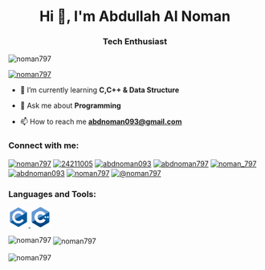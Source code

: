 <h1 align="center">Hi 👋, I'm Abdullah Al Noman</h1>
<h3 align="center">Tech Enthusiast</h3>

<p align="left"> <img src="https://komarev.com/ghpvc/?username=noman797&label=Profile%20views&color=0e75b6&style=flat" alt="noman797" /> </p>

<p align="left"> <a href="https://github.com/ryo-ma/github-profile-trophy"><img src="https://github-profile-trophy.vercel.app/?username=noman797" alt="noman797" /></a> </p>

- 🌱 I’m currently learning **C,C++ & Data Structure**

- 💬 Ask me about **Programming**

- 📫 How to reach me **abdnoman093@gmail.com**

<h3 align="left">Connect with me:</h3>
<p align="left">
<a href="https://linkedin.com/in/noman797" target="blank"><img align="center" src="https://raw.githubusercontent.com/rahuldkjain/github-profile-readme-generator/master/src/images/icons/Social/linked-in-alt.svg" alt="noman797" height="30" width="40" /></a>
<a href="https://stackoverflow.com/users/24211005" target="blank"><img align="center" src="https://raw.githubusercontent.com/rahuldkjain/github-profile-readme-generator/master/src/images/icons/Social/stack-overflow.svg" alt="24211005" height="30" width="40" /></a>
<a href="https://fb.com/abdnoman093" target="blank"><img align="center" src="https://raw.githubusercontent.com/rahuldkjain/github-profile-readme-generator/master/src/images/icons/Social/facebook.svg" alt="abdnoman093" height="30" width="40" /></a>
<a href="https://instagram.com/abdnoman797" target="blank"><img align="center" src="https://raw.githubusercontent.com/rahuldkjain/github-profile-readme-generator/master/src/images/icons/Social/instagram.svg" alt="abdnoman797" height="30" width="40" /></a>
<a href="https://www.codechef.com/users/noman_797" target="blank"><img align="center" src="https://cdn.jsdelivr.net/npm/simple-icons@3.1.0/icons/codechef.svg" alt="noman_797" height="30" width="40" /></a>
<a href="https://www.hackerrank.com/abdnoman093" target="blank"><img align="center" src="https://raw.githubusercontent.com/rahuldkjain/github-profile-readme-generator/master/src/images/icons/Social/hackerrank.svg" alt="abdnoman093" height="30" width="40" /></a>
<a href="https://codeforces.com/profile/noman797" target="blank"><img align="center" src="https://raw.githubusercontent.com/rahuldkjain/github-profile-readme-generator/master/src/images/icons/Social/codeforces.svg" alt="noman797" height="30" width="40" /></a>
<a href="https://www.hackerearth.com/@noman797" target="blank"><img align="center" src="https://raw.githubusercontent.com/rahuldkjain/github-profile-readme-generator/master/src/images/icons/Social/hackerearth.svg" alt="@noman797" height="30" width="40" /></a>
</p>

<h3 align="left">Languages and Tools:</h3>
<p align="left"> <a href="https://www.cprogramming.com/" target="_blank" rel="noreferrer"> <img src="https://raw.githubusercontent.com/devicons/devicon/master/icons/c/c-original.svg" alt="c" width="40" height="40"/> </a> <a href="https://www.w3schools.com/cpp/" target="_blank" rel="noreferrer"> <img src="https://raw.githubusercontent.com/devicons/devicon/master/icons/cplusplus/cplusplus-original.svg" alt="cplusplus" width="40" height="40"/> </a> </p>

<p><img align="left" src="https://github-readme-stats.vercel.app/api/top-langs?username=noman797&show_icons=true&locale=en&layout=compact" alt="noman797" /></p>

<p>&nbsp;<img align="center" src="https://github-readme-stats.vercel.app/api?username=noman797&show_icons=true&locale=en" alt="noman797" /></p>

<p><img align="center" src="https://github-readme-streak-stats.herokuapp.com/?user=noman797&" alt="noman797" /></p>

